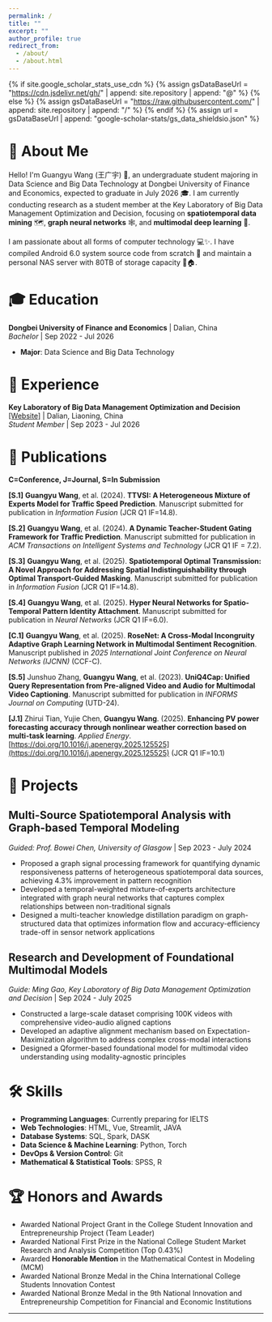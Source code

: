 ```yaml
---
permalink: /
title: ""
excerpt: ""
author_profile: true
redirect_from: 
  - /about/
  - /about.html
---
```


{% if site.google_scholar_stats_use_cdn %}
{% assign gsDataBaseUrl = "https://cdn.jsdelivr.net/gh/" | append: site.repository | append: "@" %}
{% else %}
{% assign gsDataBaseUrl = "https://raw.githubusercontent.com/" | append: site.repository | append: "/" %}
{% endif %}
{% assign url = gsDataBaseUrl | append: "google-scholar-stats/gs_data_shieldsio.json" %}

<span class='anchor' id='about-me'></span>

# 📖 About Me
<!-- 我正在寻找时空数据挖掘方向的PHD职位 -->
Hello! I'm Guangyu Wang (王广宇) 👋, an undergraduate student majoring in Data Science and Big Data Technology at Dongbei University of Finance and Economics, expected to graduate in July 2026 🎓. I am currently conducting research as a student member at the Key Laboratory of Big Data Management Optimization and Decision, focusing on **spatiotemporal data mining** 🗺️, **graph neural networks** 🕸️, and **multimodal deep learning** 🧠.

I am passionate about all forms of computer technology 💻✨. I have compiled Android 6.0 system source code from scratch 🤖 and maintain a personal NAS server with 80TB of storage capacity 💾🏠.

# 🎓 Education

**Dongbei University of Finance and Economics** | Dalian, China  
*Bachelor* | Sep 2022 - Jul 2026  
- **Major**: Data Science and Big Data Technology
<!-- - **GPA**: 3.51/4.00 -->
<!-- - **Core Courses**: Data Scraping and Data Cleaning (97/100), Mathematical Modeling (97/100), Natural Language Processing (97/100), Machine Learning and Financial Modeling (98/100), Deep Learning (96/100) -->

# 💼 Experience

**Key Laboratory of Big Data Management Optimization and Decision** [[Website]](https://datalab.dufe.edu.cn/) | Dalian, Liaoning, China  
*Student Member* | Sep 2023 - Jul 2026

<!-- **Urban Studies and Computer Science at NYU Shanghai** | Shanghai, China  
*Research Internship* | April 2025 - Sep 2025 -->

# 📜 Publications

**C=Conference, J=Journal, S=In Submission**

**[S.1]** **Guangyu Wang**, et al. (2024). **TTVSI: A Heterogeneous Mixture of Experts Model for Traffic Speed Prediction**. Manuscript submitted for publication in *Information Fusion* (JCR Q1 IF=14.8).

**[S.2]** **Guangyu Wang**, et al. (2024). **A Dynamic Teacher-Student Gating Framework for Traffic Prediction**. Manuscript submitted for publication in *ACM Transactions on Intelligent Systems and Technology* (JCR Q1 IF = 7.2).

**[S.3]** **Guangyu Wang**, et al. (2025). **Spatiotemporal Optimal Transmission: A Novel Approach for Addressing Spatial Indistinguishability through Optimal Transport-Guided Masking**. Manuscript submitted for publication in *Information Fusion* (JCR Q1 IF=14.8).

**[S.4]** **Guangyu Wang**, et al. (2025). **Hyper Neural Networks for Spatio-Temporal Pattern Identity Attachment**. Manuscript submitted for publication in *Neural Networks* (JCR Q1 IF=6.0).

**[C.1]** **Guangyu Wang**, et al. (2025). **RoseNet: A Cross-Modal Incongruity Adaptive Graph Learning Network in Multimodal Sentiment Recognition**. Manuscript published in *2025 International Joint Conference on Neural Networks (IJCNN)* (CCF-C).

**[S.5]** Junshuo Zhang, **Guangyu Wang**, et al. (2023). **UniQ4Cap: Unified Query Representation from Pre-aligned Video and Audio for Multimodal Video Captioning**. Manuscript submitted for publication in *INFORMS Journal on Computing* (UTD-24).

**[J.1]** Zhirui Tian, Yujie Chen, **Guangyu Wang**. (2025). **Enhancing PV power forecasting accuracy through nonlinear weather correction based on multi-task learning**. *Applied Energy*. [https://doi.org/10.1016/j.apenergy.2025.125525](https://doi.org/10.1016/j.apenergy.2025.125525) (JCR Q1 IF=10.1)

# 🚀 Projects

## **Multi-Source Spatiotemporal Analysis with Graph-based Temporal Modeling**
*Guided: Prof. Bowei Chen, University of Glasgow* | Sep 2023 - July 2024
- Proposed a graph signal processing framework for quantifying dynamic responsiveness patterns of heterogeneous spatiotemporal data sources, achieving 4.3% improvement in pattern recognition
- Developed a temporal-weighted mixture-of-experts architecture integrated with graph neural networks that captures complex relationships between non-traditional signals
- Designed a multi-teacher knowledge distillation paradigm on graph-structured data that optimizes information flow and accuracy-efficiency trade-off in sensor network applications

## **Research and Development of Foundational Multimodal Models**
*Guide: Ming Gao, Key Laboratory of Big Data Management Optimization and Decision* | Sep 2024 - July 2025
- Constructed a large-scale dataset comprising 100K videos with comprehensive video-audio aligned captions
- Developed an adaptive alignment mechanism based on Expectation-Maximization algorithm to address complex cross-modal interactions
- Designed a Qformer-based foundational model for multimodal video understanding using modality-agnostic principles

# 🛠 Skills

- **Programming Languages**: Currently preparing for IELTS
- **Web Technologies**: HTML, Vue, Streamlit, JAVA
- **Database Systems**: SQL, Spark, DASK
- **Data Science & Machine Learning**: Python, Torch
- **DevOps & Version Control**: Git
- **Mathematical & Statistical Tools**: SPSS, R

# 🏆 Honors and Awards

- Awarded National Project Grant in the College Student Innovation and Entrepreneurship Project (Team Leader)
- Awarded National First Prize in the National College Student Market Research and Analysis Competition (Top 0.43%)
- Awarded **Honorable Mention** in the Mathematical Contest in Modeling (MCM)
- Awarded National Bronze Medal in the China International College Students Innovation Contest
- Awarded National Bronze Medal in the 9th National Innovation and Entrepreneurship Competition for Financial and Economic Institutions

---

<div id="clustrmaps-container" style="width: 400px; height: 300px; overflow: hidden;">
  <script type="text/javascript" id="clustrmaps" src="//clustrmaps.com/map_v2.js?d=4oBE-t6H8XcmpYkIWQadW_Rz5o4c2gRM6pcJ5AydSy0&cl=ffffff&w=a"></script>
</div>

